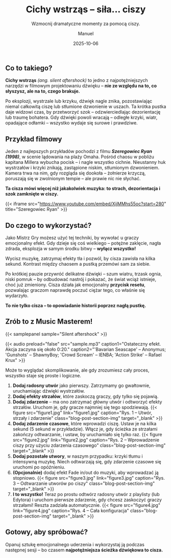 ﻿---
title: "Cichy wstrząs – siła... ciszy"
subtitle: "Wzmocnij dramatyczne momenty za pomocą ciszy."
date: 2025-10-06
author: "Manuel"
thumbnail: "blog/silent-aftershock/thumbnail.jpg"
---

## Co to takiego?

**Cichy wstrząs** *(ang. silent aftershock)* to jedno z najpotężniejszych narzędzi w filmowym projektowaniu dźwięku – **nie ze względu na to, co słyszysz, ale na to, czego brakuje.**  

Po eksplozji, wystrzale lub krzyku, dźwięk nagle znika, pozostawiając niemal całkowitą ciszę lub stłumione dzwonienie w uszach. Ta krótka pustka daje widzowi czas, by przetworzyć szok – odzwierciedlając dezorientację lub traumę bohatera. Gdy dźwięki powoli wracają – odległe krzyki, wiatr, opadające odłamki – wszystko wydaje się surowe i prawdziwe.

## Przykład filmowy

Jeden z najlepszych przykładów pochodzi z filmu ***Szeregowiec Ryan (1998)***, w scenie lądowania na plaży Omaha. Pośród chaosu w pobliżu kapitana Millera wybucha pocisk – i nagle wszystko cichnie. Nieustanny huk wystrzałów i krzyki znikają, zastąpione niskim, stłumionym dzwonieniem. Kamera trwa na nim, gdy rozgląda się dookoła – żołnierze krzyczą, poruszają się w zwolnionym tempie – ale prawie nic nie słychać.  

**Ta cisza mówi więcej niż jakakolwiek muzyka: to strach, dezorientacja i szok zamknięte w ciszy.**

{{< iframe src="https://www.youtube.com/embed/XijMMhs55oc?start=280" title="Szeregowiec Ryan" >}}

## Do czego to wykorzystać?

Jako Mistrz Gry możesz użyć tej techniki, by wywołać u graczy emocjonalny efekt. Gdy dzieje się coś wielkiego – potężne zaklęcie, nagła zdrada, eksplozja w samym środku bitwy – **wyłącz wszystko!**

Wycisz muzykę, zatrzymaj efekty tła i pozwól, by cisza zawisła na kilka sekund. Kontrast między chaosem a pustką przemówi sam za siebie.

Po krótkiej pauzie przywróć delikatne dźwięki – szum wiatru, trzask ognia, niski pomruk – by odbudować nastrój i pokazać, że świat wciąż istnieje, choć już zmieniony. Cisza działa jak emocjonalny **przycisk resetu**, pozwalając graczom naprawdę poczuć ciężar tego, co właśnie się wydarzyło.

**To nie tylko cisza – to opowiadanie historii poprzez nagłą pustkę.**

## Zrób to z Music Masterem!

{{< samplepanel sample="Silent aftershock" >}}

{{< audio preload="false" src="sample.mp3" caption1="Ostateczny efekt. Akcja zaczyna się około 0:20." caption2="'Bavarian Seascape' – Anonymus; 'Gunshots' – ShawnyBoy; 'Crowd Scream' – IENBA; 'Action Strike' – Rafael Krux" >}}

Może to wyglądać skomplikowanie, ale gdy zrozumiesz cały proces, wszystko staje się proste i logiczne.

1. **Dodaj radosny utwór** jako pierwszy. Zatrzymamy go gwałtownie, uruchamiając dźwięki wystrzałów.  
1. **Dodaj efekty strzałów**, które zaskoczą graczy, gdy tylko się pojawią.  
1. **Dodaj zdarzenie** – ma ono zatrzymać główny utwór i odtworzyć efekty strzałów. Uruchom je, gdy gracze najmniej się tego spodziewają. {{< figure src="figure1.jpg" link="figure1.jpg" caption="Rys. 1 – Utwór, strzały i zdarzenie" class="blog-post-section-img" target="_blank" >}}  
1. **Dodaj zdarzenie czasowe**, które wprowadzi ciszę. Ustaw je na kilka sekund (5 sekund w przykładzie). Włącz je, gdy ścieżka ze strzałami zakończy odtwarzanie, i ustaw, by uruchamiało się tylko raz. {{< figure src="figure2.jpg" link="figure2.jpg" caption="Rys. 2 – Wprowadzenie ciszy przy użyciu zdarzenia czasowego" class="blog-post-section-img" target="_blank" >}}  
1. **Dodaj pozostałe utwory**, w naszym przypadku: krzyki tłumu i intensywną muzykę. Niech odtwarzają się, gdy zdarzenie czasowe się uruchomi po opóźnieniu.  
1. **(Opcjonalnie)** dodaj efekt Fade in/out do muzyki, aby wprowadzać ją stopniowo. {{< figure src="figure3.jpg" link="figure3.jpg" caption="Rys. 3 – Odtwarzanie utworów po ciszy" class="blog-post-section-img" target="_blank" >}}  
1. **I to wszystko!** Teraz po prostu odtwórz radosny utwór z playlisty (lub Edytora) i uruchom pierwsze zdarzenie, gdy chcesz zaskoczyć graczy strzałami! Reszta zadziała automatycznie. {{< figure src="figure4.jpg" link="figure4.jpg" caption="Rys. 4 – Cała konfiguracja" class="blog-post-section-img" target="_blank" >}}

## Gotowy, aby spróbować?

Opanuj sztukę emocjonalnego uderzenia i wykorzystaj ją podczas następnej sesji – bo czasem **najpotężniejsza ścieżka dźwiękowa to cisza.**
